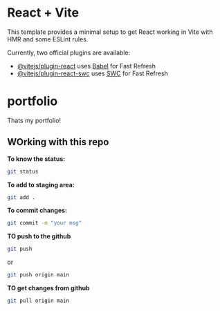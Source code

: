 # React + Vite

This template provides a minimal setup to get React working in Vite with HMR and some ESLint rules.

Currently, two official plugins are available:  

- [@vitejs/plugin-react](https://github.com/vitejs/vite-plugin-react/blob/main/packages/plugin-react/README.md) uses [Babel](https://babeljs.io/) for Fast Refresh
- [@vitejs/plugin-react-swc](https://github.com/vitejs/vite-plugin-react-swc) uses [SWC](https://swc.rs/) for Fast Refresh
# portfolio


Thats my portfolio!


## WOrking with this repo

**To know the status:**
```bash
git status
```

**To add to staging area:**
```bash
git add . 
```

**To commit changes:**
```bash
git commit -m "your msg"
```

**TO push to the github**
```bash
git push
```
or

```bash
git push origin main
```

**TO get changes from github**
```bash
git pull origin main
```